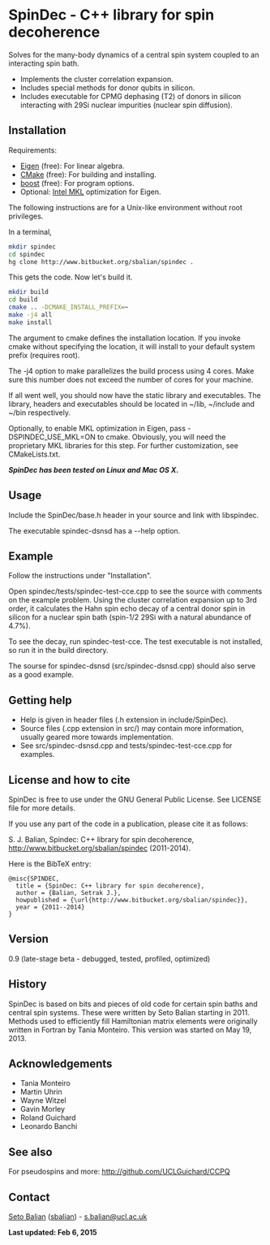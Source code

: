 SpinDec - C++ library for spin decoherence
==========================================

Solves for the many-body dynamics of a central spin system coupled to
an interacting spin bath.

- Implements the cluster correlation expansion.
- Includes special methods for donor qubits in silicon.
- Includes executable for CPMG dephasing (T2) of donors in silicon
interacting with 29Si nuclear impurities (nuclear spin diffusion).

Installation
------------

Requirements:

- [Eigen] (free): For linear algebra.
- [CMake] (free): For building and installing.
- [boost] (free): For program options.
- Optional: [Intel MKL] optimization for Eigen.

The following instructions are for a Unix-like environment
without root privileges.

In a terminal,

```sh
mkdir spindec
cd spindec
hg clone http://www.bitbucket.org/sbalian/spindec .
```

This gets the code. Now let's build it.

```sh
mkdir build
cd build
cmake .. -DCMAKE_INSTALL_PREFIX=~
make -j4 all
make install
```

The argument to cmake defines the installation location.
If you invoke cmake without specifying the location, it will
install to your default system prefix (requires root).

The -j4 option to make parallelizes the build process using 4 cores.
Make sure this number does not exceed the number of cores for your
machine.

If all went well, you should now have the static library and
executables. The library, headers and executables should be
located in ~/lib, ~/include and ~/bin respectively.

Optionally, to enable MKL optimization in Eigen,
pass -DSPINDEC_USE_MKL=ON to cmake. Obviously, you will need the
proprietary MKL libraries for this step. For further customization,
see CMakeLists.txt.

***SpinDec has been tested on Linux and Mac OS X.***

Usage
-----

Include the SpinDec/base.h header in your source and link with
libspindec.

The executable spindec-dsnsd has a --help option.

Example
-------

Follow the instructions under "Installation".

Open spindec/tests/spindec-test-cce.cpp to see the source with
comments on the example problem. Using the cluster correlation
expansion up to 3rd order, it calculates the Hahn spin echo decay of
a central donor spin in silicon for a nuclear spin bath
(spin-1/2 29Si with a natural abundance of 4.7%).

To see the decay, run spindec-test-cce.
The test executable is not installed, so run it in the build
directory.

The sourse for spindec-dsnsd (src/spindec-dsnsd.cpp) should also serve
as a good example.

Getting help
------------

- Help is given in header files (.h extension in include/SpinDec).
- Source files (.cpp extension in src/) may contain more information,
usually geared more towards implementation.
- See src/spindec-dsnsd.cpp and tests/spindec-test-cce.cpp for
examples.

License and how to cite
-----------------------

SpinDec is free to use under the GNU General Public License.
See LICENSE file for more details.

If you use any part of the code in a publication,
please cite it as follows:

S. J. Balian, Spindec: C++ library for spin decoherence,
http://www.bitbucket.org/sbalian/spindec (2011-2014).

Here is the BibTeX entry:

```text
@misc{SPINDEC,
  title = {SpinDec: C++ library for spin decoherence},
  author = {Balian, Setrak J.},
  howpublished = {\url{http://www.bitbucket.org/sbalian/spindec}},
  year = {2011--2014}
}
```

Version
-------

0.9 (late-stage beta - debugged, tested, profiled, optimized)

History
-------

SpinDec is based on bits and pieces of old code for certain spin baths
and central spin systems. These were written by Seto Balian starting
in 2011. Methods used to efficiently fill Hamiltonian matrix elements
were originally written in Fortran by Tania Monteiro.
This version was started on May 19, 2013.

Acknowledgements
----------------

- Tania Monteiro
- Martin Uhrin
- Wayne Witzel
- Gavin Morley
- Roland Guichard
- Leonardo Banchi

See also
--------

For pseudospins and more:
http://github.com/UCLGuichard/CCPQ

Contact
-------

[Seto Balian] ([sbalian]) - <s.balian@ucl.ac.uk>

**Last updated: Feb 6, 2015**

[Eigen]:http://eigen.tuxfamily.org
[Seto Balian]:http://www.ucl.ac.uk/~zcapc07
[sbalian]:http://www.bitbucket.org/sbalian
[CMake]: http://www.cmake.org/
[boost]: http://www.boost.org/
[Intel MKL]: https://software.intel.com/en-us/intel-mkl

